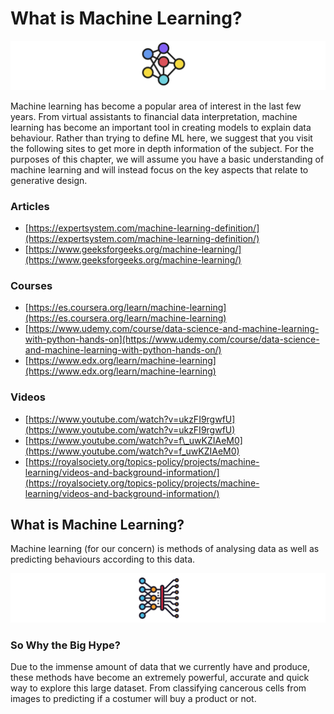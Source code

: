 # What is Machine Learning?

![](../../.gitbook/assets/ml.png)

Machine learning has become a popular area of interest in the last few years. From virtual assistants to financial data interpretation, machine learning has become an important tool in creating models to explain data behaviour. Rather than trying to define ML here, we suggest that you visit the following sites to get more in depth information of the subject. For the purposes of this chapter, we will assume you have a basic understanding of machine learning and will instead focus on the key aspects that relate to generative design.

### **Articles**

* [https://expertsystem.com/machine-learning-definition/](https://expertsystem.com/machine-learning-definition/)
* [https://www.geeksforgeeks.org/machine-learning/](https://www.geeksforgeeks.org/machine-learning/)

### Courses

* [https://es.coursera.org/learn/machine-learning](https://es.coursera.org/learn/machine-learning)
* [https://www.udemy.com/course/data-science-and-machine-learning-with-python-hands-on](https://www.udemy.com/course/data-science-and-machine-learning-with-python-hands-on/)
* [https://www.edx.org/learn/machine-learning](https://www.edx.org/learn/machine-learning)

### Videos

* [https://www.youtube.com/watch?v=ukzFI9rgwfU](https://www.youtube.com/watch?v=ukzFI9rgwfU)
* [https://www.youtube.com/watch?v=f\_uwKZIAeM0](https://www.youtube.com/watch?v=f_uwKZIAeM0)
* [https://royalsociety.org/topics-policy/projects/machine-learning/videos-and-background-information/](https://royalsociety.org/topics-policy/projects/machine-learning/videos-and-background-information/)



## What is Machine Learning?

Machine learning \(for our concern\) is methods of analysing data as well as predicting behaviours according to this data.

![](../../.gitbook/assets/whatisml.png)

### So Why the Big Hype?

Due to the immense amount of data that we currently have and produce, these methods have become an extremely powerful, accurate and quick way to explore this large dataset. From classifying cancerous cells from images to predicting if a costumer will buy a product or not. 



